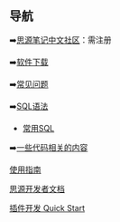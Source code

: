 ## 导航

➡️[思源笔记中文社区](https://ld246.com/tag/siyuan)：需注册

➡️[软件下载](https://b3log.org/siyuan/download.html)

➡️[常见问题](https://ld246.com/article/1697266399195)

➡️[SQL语法](https://ld246.com/article/1683355095671)

  - [常用SQL](https://ld246.com/article/1683355095671#2-%E5%B8%B8%E7%94%A8-SQL-%E6%9F%A5%E8%AF%A2%E7%A4%BA%E4%BE%8B)

➡️[一些代码相关的内容](https://docs.siyuan-note.club/zh-Hans/reference/bazaar/)

[使用指南](http://www.onemo.net/about)

[思源开发者文档](https://docs.siyuan-note.club/zh-Hans/?utm_source=ld246.com)

[插件开发 Quick Start](https://ld246.com/article/1723732790981?r=JeffreyChen)
